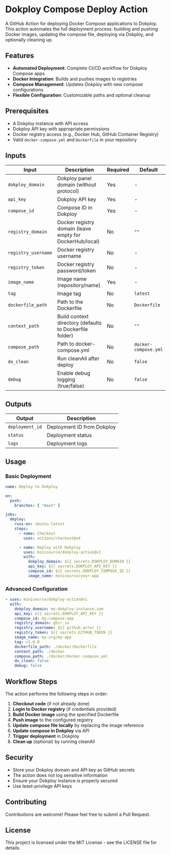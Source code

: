 # Dokploy Compose Deploy Action

A GitHub Action for deploying Docker Compose applications to Dokploy. This action automates the full deployment process: building and pushing Docker images, updating the compose file, deploying via Dokploy, and optionally cleaning up.

## Features

- **Automated Deployment**: Complete CI/CD workflow for Dokploy Compose apps
- **Docker Integration**: Builds and pushes images to registries
- **Compose Management**: Updates Dokploy with new compose configurations
- **Flexible Configuration**: Customizable paths and optional cleanup

## Prerequisites

- A Dokploy instance with API access
- Dokploy API key with appropriate permissions
- Docker registry access (e.g., Docker Hub, GitHub Container Registry)
- Valid `docker-compose.yml` and `Dockerfile` in your repository

## Inputs

| Input | Description | Required | Default |
|-------|-------------|----------|---------|
| `dokploy_domain` | Dokploy panel domain (without protocol) | Yes | - |
| `api_key` | Dokploy API key | Yes | - |
| `compose_id` | Compose ID in Dokploy | Yes | - |
| `registry_domain` | Docker registry domain (leave empty for DockerHub/local) | No | `""` |
| `registry_username` | Docker registry username | No | - |
| `registry_token` | Docker registry password/token | No | - |
| `image_name` | Image name (repository/name) | Yes | - |
| `tag` | Image tag | No | `latest` |
| `dockerfile_path` | Path to the Dockerfile | No | `Dockerfile` |
| `context_path` | Build context directory (defaults to Dockerfile folder) | No | `""` |
| `compose_path` | Path to docker-compose.yml | No | `docker-compose.yml` |
| `do_clean` | Run cleanAll after deploy | No | `false` |
| `debug` | Enable debug logging (true/false) | No | `false` |

## Outputs

| Output | Description |
|--------|-------------|
| `deployment_id` | Deployment ID from Dokploy |
| `status` | Deployment status |
| `logs` | Deployment logs |

## Usage

### Basic Deployment

```yaml
name: Deploy to Dokploy

on:
  push:
    branches: [ "main" ]

jobs:
  deploy:
    runs-on: ubuntu-latest
    steps:
      - name: Checkout
        uses: actions/checkout@v4

      - name: Deploy with Dokploy
        uses: minisource/dokploy-action@v1
        with:
          dokploy_domain: ${{ secrets.DOKPLOY_DOMAIN }}
          api_key: ${{ secrets.DOKPLOY_API_KEY }}
          compose_id: ${{ secrets.DOKPLOY_COMPOSE_ID }}
          image_name: minisource/your-app
```

### Advanced Configuration

```yaml
- uses: minisource/dokploy-action@v1
  with:
    dokploy_domain: my-dokploy-instance.com
    api_key: ${{ secrets.DOKPLOY_API_KEY }}
    compose_id: my-compose-app
    registry_domain: ghcr.io
    registry_username: ${{ github.actor }}
    registry_token: ${{ secrets.GITHUB_TOKEN }}
    image_name: my-org/my-app
    tag: v1.0.0
    dockerfile_path: ./docker/Dockerfile
    context_path: ./docker
    compose_path: ./docker/docker-compose.yml
    do_clean: false
    debug: false
```

## Workflow Steps

The action performs the following steps in order:

1. **Checkout code** (if not already done)
2. **Login to Docker registry** (if credentials provided)
3. **Build Docker image** using the specified Dockerfile
4. **Push image** to the configured registry
5. **Update compose file locally** by replacing the image reference
6. **Update compose in Dokploy** via API
7. **Trigger deployment** in Dokploy
8. **Clean up** (optional) by running cleanAll

## Security

- Store your Dokploy domain and API key as GitHub secrets
- The action does not log sensitive information
- Ensure your Dokploy instance is properly secured
- Use least-privilege API keys

## Contributing

Contributions are welcome! Please feel free to submit a Pull Request.

## License

This project is licensed under the MIT License - see the LICENSE file for details.